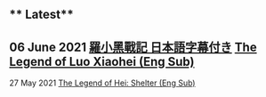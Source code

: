 ** Latest**
---
06 June 2021
 <a href="https://wuzimiko.github.io/subsoverlay/luoxiaoheijp">羅小黑戰記 日本語字幕付き</a>
 <a href="https://wuzimiko.github.io/subsoverlay/luoxiaoheien">The Legend of Luo Xiaohei (Eng Sub)</a>
---
 27 May 2021
 <a href="https://wuzimiko.github.io/subsoverlay/thelegendofheimv-en">The Legend of Hei: Shelter (Eng Sub)</a>


